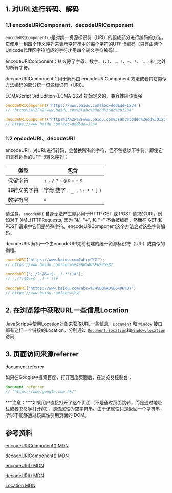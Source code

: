 ## 1. 对URL进行转码、解码

### 1.1 encodeURIComponent、decodeURIComponent

`encodeURIComponent()`是对统一资源标识符（URI）的组成部分进行编码的方法。它使用一到四个转义序列来表示字符串中的每个字符的UTF-8编码（只有由两个Unicode代理区字符组成的字符才用四个转义字符编码）。

encodeURIComponent：转义除了字母、数字、`(`、`)`、`.`、`!`、`~`、`*`、`'`、`-`和`_`之外的所有字符。

decodeURIComponent：用于解码由 encodeURIComponent 方法或者其它类似方法编码的部分统一资源标识符（URI）。

ECMAScript 3rd Edition (ECMA-262) 初始定义的，兼容性应该很强

```javascript
encodeURIComponent('https://www.baidu.com?abc=ddd&dd=1234')
// "https%3A%2F%2Fwww.baidu.com%3Fabc%3Dddd%26dd%3D1234"

decodeURIComponent("https%3A%2F%2Fwww.baidu.com%3Fabc%3Dddd%26dd%3D1234")
// https://www.baidu.com?abc=ddd&dd=1234
```

### 1.2 encodeURI、decodeURI

encodeURI：对URL进行转码，会替换所有的字符，但不包括以下字符，即使它们具有适当的UTF-8转义序列：

| 类型         | 包含                                          |
| ------------ | --------------------------------------------- |
| 保留字符     | `;` `,` `/` `?` `:` `@` `&` `=` `+` `$`       |
| 非转义的字符 | 字母 数字 `-` `_` `.` `!` `~` `*` `'` `(` `)` |
| 数字符号     | `#`                                           |

请注意，`encodeURI` 自身无法产生能适用于HTTP GET 或 POST 请求的URI，例如对于 XMLHTTPRequests, 因为 "&", "+", 和 "=" 不会被编码，然而在 GET 和 POST 请求中它们是特殊字符。encodeURIComponent这个方法会对这些字符编码。

decodeURI: 解码一个由encodeURI先前创建的统一资源标识符（URI）或类似的例程。

```JavaScript
encodeURI("https://www.baidu.com?abc=中文");
// https://www.baidu.com?abc=%E4%B8%AD%E6%96%87

encodeURI(";,/?:@&=+$-_.!~*'()#");
// ;,/?:@&=+$-_.!~*'()#

decodeURI("https://www.baidu.com?abc=%E4%B8%AD%E6%96%87")
// https://www.baidu.com?abc=中文
```

## 2. 在浏览器中获取URL一些信息Location

JavaScript中使用Location对象来获取URL一些信息，[`Document`](https://developer.mozilla.org/zh-CN/docs/Web/API/Document) 和 [`Window`](https://developer.mozilla.org/zh-CN/docs/Web/API/Window) 接口都有这样一个链接的Location，分别通过 [`Document.location`](https://developer.mozilla.org/zh-CN/docs/Web/API/Document/location)和[`Window.location`](https://developer.mozilla.org/zh-CN/docs/Web/API/Window/location) 访问

## 3. 页面访问来源referrer

document.referrer

如果在Google中搜索百度，打开百度页面后，在浏览器控制台：

```javascript
document.referrer
// "https://www.google.com.hk/"
```

***注意：***如果用户直接打开了这个页面（不是通过页面跳转，而是通过地址栏或者书签等打开的），则该属性为空字符串。由于该属性只是返回一个字符串，所以不能够通过该属性引用页面的 DOM。









## 参考资料

[encodeURIComponent() MDN](https://developer.mozilla.org/zh-CN/docs/Web/JavaScript/Reference/Global_Objects/encodeURIComponent)

[decodeURIComponent() MDN](https://developer.mozilla.org/zh-CN/docs/Web/JavaScript/Reference/Global_Objects/decodeURIComponent)

[encodeURI() MDN](https://developer.mozilla.org/zh-CN/docs/Web/JavaScript/Reference/Global_Objects/encodeURI)

[decodeURI() MDN](https://developer.mozilla.org/zh-CN/docs/Web/JavaScript/Reference/Global_Objects/decodeURI)

[Location MDN](https://developer.mozilla.org/zh-CN/docs/Web/API/Location)



